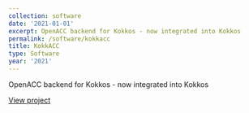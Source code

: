 ```yaml
---
collection: software
date: '2021-01-01'
excerpt: OpenACC backend for Kokkos - now integrated into Kokkos
permalink: /software/kokkacc
title: KokkACC
type: Software
year: '2021'
---
```


OpenACC backend for Kokkos - now integrated into Kokkos

[View project](https://github.com/kokkos)

